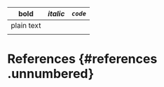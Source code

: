| **bold**   | ***italic*** | ***`code`*** |
|------------|--------------|--------------|
| plain text |              |              |
|            |              |              |

# References {#references .unnumbered}
